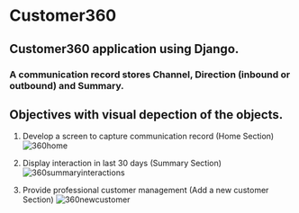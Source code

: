 # Customer360
## Customer360 application using Django.

### A communication record stores Channel, Direction (inbound or outbound) and Summary.

## Objectives with visual depection of the objects.

1. Develop a screen to capture communication
record (Home Section)
![360home](https://github.com/hihassan1998/Customer360go/assets/150392365/cc389e25-7a3e-40aa-8e22-ab6dff242cc0)

2. Display interaction in last 30 days (Summary Section)
   ![360summaryinteractions](https://github.com/hihassan1998/Customer360go/assets/150392365/0697116e-a510-469c-92ec-57eb8729c36c)

4. Provide professional customer management (Add a new customer Section)
   ![360newcustomer](https://github.com/hihassan1998/Customer360go/assets/150392365/375f5fc4-c485-4625-88ca-7900192e026c)
